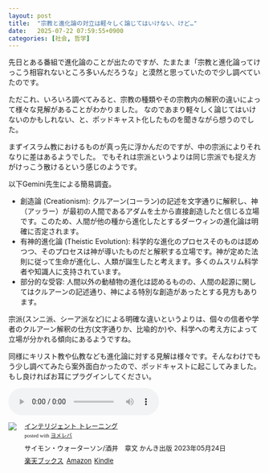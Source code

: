 ```yaml
---
layout: post
title:  "宗教と進化論の対立は軽々しく論じてはいけない、けど…"
date:   2025-07-22 07:59:55+0900
categories: [社会, 哲学]
---
```


先日とある番組で進化論のことが出たのですが、たまたま「宗教と進化論ってけっこう相容れないところ多いんだろうな」と漠然と思っていたので少し調べていたのです。

ただこれ、いろいろ調べてみると、宗教の種類やその宗教内の解釈の違いによって様々な見解があることがわかりました。
なのであまり軽々しく論じてはいけないのかもしれない、と、ポッドキャスト化したものを聞きながら想うのでした。

<!-- more -->

まずイスラム教におけるものが真っ先に浮かんだのですが、中の宗派によりそれなりに差はあるようでした。
でもそれは宗派というよりは同じ宗派でも捉え方がけっこう散けるという感じのようです。

以下Gemini先生による簡易調査。

- 創造論 (Creationism): クルアーン(コーラン)の記述を文字通りに解釈し、神（アッラー）が最初の人間であるアダムを土から直接創造したと信じる立場です。このため、人間が他の種から進化したとするダーウィンの進化論は明確に否定されます。
- 有神的進化論 (Theistic Evolution): 科学的な進化のプロセスそのものは認めつつ、そのプロセスは神が導いたものだと解釈する立場です。神が定めた法則に従って生命が進化し、人類が誕生したと考えます。多くのムスリム科学者や知識人に支持されています。
- 部分的な受容: 人間以外の動植物の進化は認めるものの、人間の起源に関してはクルアーンの記述通り、神による特別な創造があったとする見方もあります。

宗派(スンニ派、シーア派など)による明確な違いというよりは、個々の信者や学者のクルアーン解釈の仕方(文字通りか、比喩的か)や、科学への考え方によって立場が分かれる傾向にあるようですね。

同様にキリスト教や仏教なども進化論に対する見解は様々です。そんなわけでもう少し調べてみたら案外面白かったので、ポッドキャストに起こしてみました。
もし良ければお耳にプラグインしてください。

<audio src="/audio/2025-07-22-religion_darwin.m4a" controls></audio>

<div class="booklink-box" style="text-align:left;padding-bottom:20px;font-size:small;zoom: 1;overflow: hidden;"><div class="booklink-image" style="float:left;margin:0 15px 10px 0;"><a href="//af.moshimo.com/af/c/click?a_id=1175594&p_id=56&pc_id=56&pl_id=637&s_v=b5Rz2P0601xu&url=http%3A%2F%2Fbooks.rakuten.co.jp%2Frb%2F17511560%2F%3Frafcid%3Dwsc_b_bs_1051722217600006323" target="_blank" ><img src="https://thumbnail.image.rakuten.co.jp/@0_mall/book/cabinet/6713/9784761276713_1_2.jpg?_ex=200x200" style="border: none;" /></a><img src="//i.moshimo.com/af/i/impression?a_id=1175594&p_id=56&pc_id=56&pl_id=637" width="1" height="1" style="border:none;"></div><div class="booklink-info" style="line-height:120%;zoom: 1;overflow: hidden;"><div class="booklink-name" style="margin-bottom:10px;line-height:120%"><a href="//af.moshimo.com/af/c/click?a_id=1175594&p_id=56&pc_id=56&pl_id=637&s_v=b5Rz2P0601xu&url=http%3A%2F%2Fbooks.rakuten.co.jp%2Frb%2F17511560%2F%3Frafcid%3Dwsc_b_bs_1051722217600006323" target="_blank" >インテリジェント トレーニング</a><img src="//i.moshimo.com/af/i/impression?a_id=1175594&p_id=56&pc_id=56&pl_id=637" width="1" height="1" style="border:none;"><div class="booklink-powered-date" style="font-size:8pt;margin-top:5px;font-family:verdana;line-height:120%">posted with <a href="https://yomereba.com" rel="nofollow" target="_blank">ヨメレバ</a></div></div><div class="booklink-detail" style="margin-bottom:5px;">サイモン・ウォーターソン/酒井　章文 かんき出版 2023年05月24日    </div><div class="booklink-link2" style="margin-top:10px;"><div class="shoplinkrakuten" style="display:inline;margin-right:5px"><a href="//af.moshimo.com/af/c/click?a_id=1175594&p_id=56&pc_id=56&pl_id=637&s_v=b5Rz2P0601xu&url=http%3A%2F%2Fbooks.rakuten.co.jp%2Frb%2F17511560%2F%3Frafcid%3Dwsc_b_bs_1051722217600006323" target="_blank" >楽天ブックス</a><img src="//i.moshimo.com/af/i/impression?a_id=1175594&p_id=56&pc_id=56&pl_id=637" width="1" height="1" style="border:none;"></div><div class="shoplinkamazon" style="display:inline;margin-right:5px"><a href="//af.moshimo.com/af/c/click?a_id=920708&p_id=170&pc_id=185&pl_id=4062&s_v=b5Rz2P0601xu&url=https%3A%2F%2Fwww.amazon.co.jp%2Fexec%2Fobidos%2FASIN%2F4761276711" target="_blank" >Amazon</a></div><div class="shoplinkkindle" style="display:inline;margin-right:5px"><a href="//af.moshimo.com/af/c/click?a_id=920708&p_id=170&pc_id=185&pl_id=4062&s_v=b5Rz2P0601xu&url=https%3A%2F%2Fwww.amazon.co.jp%2Fgp%2Fsearch%3Fkeywords%3D%25E3%2582%25A4%25E3%2583%25B3%25E3%2583%2586%25E3%2583%25AA%25E3%2582%25B8%25E3%2582%25A7%25E3%2583%25B3%25E3%2583%2588%2520%25E3%2583%2588%25E3%2583%25AC%25E3%2583%25BC%25E3%2583%258B%25E3%2583%25B3%25E3%2582%25B0%26__mk_ja_JP%3D%2583J%2583%255E%2583J%2583i%26url%3Dnode%253D2275256051" target="_blank" >Kindle</a></div>                              	  	  	  	  	</div></div><div class="booklink-footer" style="clear: left"></div></div>
